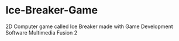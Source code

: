 # Ice-Breaker-Game
2D Computer game called Ice Breaker made with Game Development Software Multimedia Fusion 2
